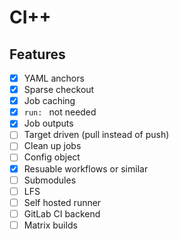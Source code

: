 # CI++

## Features
- [x] YAML anchors
- [x] Sparse checkout
- [x] Job caching
- [x] `run: ` not needed
- [x] Job outputs
- [ ] Target driven (pull instead of push)
- [ ] Clean up jobs
- [ ] Config object
- [x] Resuable workflows or similar
- [ ] Submodules
- [ ] LFS
- [ ] Self hosted runner
- [ ] GitLab CI backend
- [ ] Matrix builds
